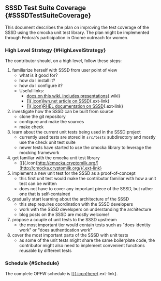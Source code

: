 SSSD Test Suite Coverage {#SSSDTestSuiteCoverage}
------------------------

This document describes the plan on improving the test coverage of the
SSSD using the cmocka unit test library. The plan might be implemented
through Fedora's participation in Gnome outreach for women.

### High Level Strategy {#HighLevelStrategy}

The contributor should, on a high level, follow these steps:

1.  familiarize herself with SSSD from user point of view
    -   what is it good for?
    -   how do I install it?
    -   how do I configure it?
    -   Useful links:
        -   [docs on this wiki, includes
            presentations](https://docs.pagure.org/sssd-test2/Documentation.html){.wiki}
        -   [[​]{.icon}lwn.net article on
            SSSD](http://lwn.net/Articles/457415/){.ext-link}
        -   [[​]{.icon}RHEL documentation on
            SSSD](https://access.redhat.com/knowledge/docs/en-US/Red_Hat_Enterprise_Linux/6/html/Deployment_Guide/SSSD-Introduction.html){.ext-link}
2.  investigate how the SSSD can be built from source
    -   clone the git repository
    -   configure and make the sources
    -   make check
3.  learn about the current unit tests being used in the SSSD project
    -   currently used tests are stored in `src/tests` subdirectory and
        mostly use the check unit test suite
    -   newer tests have started to use the cmocka library to leverage
        the mocking framework
4.  get familiar with the cmocka unit test library
    -   [[​]{.icon}http://cmocka.cryptomilk.org/](http://cmocka.cryptomilk.org/){.ext-link}
5.  implement a new unit test for the SSSD as a proof-of-concept
    -   this first unit test would make the contributor familiar with
        how a unit test can be written
    -   does not have to cover any important piece of the SSSD, but
        rather one that is self-contained
6.  gradually start learning about the architecture of the SSSD
    -   this step requires coordination with the SSSD developers
    -   work with the SSSD developers on understanding the architecture
    -   blog posts on the SSSD are mostly welcome!
7.  propose a couple of unit tests to the SSSD upstream
    -   the most important tier would contain tests such as "does
        identity work" or "does authentication work"
8.  cover the most important parts of the SSSD with unit tests
    -   as some of the unit tests might share the same boilerplate code,
        the contributor might also need to implement convenient
        functions reusable by different tests

### Schedule {#Schedule}

The complete OPFW schedule is
[[​]{.icon}here](https://wiki.gnome.org/OutreachProgramForWomen/2013/DecemberMarch){.ext-link}.
